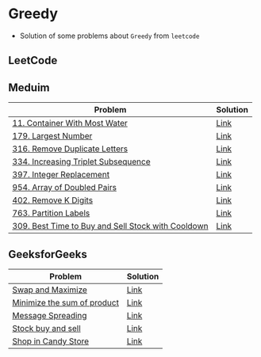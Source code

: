 # Greedy
- Solution of some problems about `Greedy` from `leetcode`


<p>

## LeetCode
## Meduim
|Problem|Solution|
|-------|--------|
|[11. Container With Most Water](https://leetcode.com/problems/container-with-most-water/)|[Link](/greedy/leetcode/11-container_with_most_water.cpp)|
|[179. Largest Number](https://leetcode.com/problems/largest-number/)|[Link](/greedy/leetcode/179-largest_number.cpp)|
|[316. Remove Duplicate Letters](https://leetcode.com/problems/remove-duplicate-letters/)|[Link](/greedy/leetcode/316-remove_duplicate_letters.cpp)|
|[334. Increasing Triplet Subsequence](https://leetcode.com/problems/increasing-triplet-subsequence/)|[Link](./leetcode/334-increasing_triplet_subsequence.cpp)|
|[397. Integer Replacement](https://leetcode.com/problems/integer-replacement/)|[Link](./leetcode/397-integer_replacement.cpp)|
|[954. Array of Doubled Pairs](https://leetcode.com/problems/array-of-doubled-pairs/)|[Link](./leetcode/954-array_of_doubled_pairs.cpp)|
|[402. Remove K Digits](https://leetcode.com/problems/remove-k-digits/)|[Link](./leetcode/402-Remove_K_Digits.cpp)|
|[763. Partition Labels](https://leetcode.com/problems/partition-labels/)|[Link](./leetcode/763-Partition_label.cpp)|
|[309. Best Time to Buy and Sell Stock with Cooldown](https://leetcode.com/problems/best-time-to-buy-and-sell-stock-with-cooldown/)|[Link](./leetcode/122-best_time_to_buy_and_sell_stockII.cpp)|

</p>

<p>

## GeeksforGeeks
|Problem|Solution|
|-------|--------|
|[Swap and Maximize](https://practice.geeksforgeeks.org/problems/swap-and-maximize5859/1?page=1&difficulty%5b%5d=-2&difficulty%5b%5d=-1&difficulty%5b%5d=0&category%5b%5d=Greedy&sortBy=difficulty)|[Link](./geeksforgeeks/swap_and_maximize.cpp)|
|[Minimize the sum of product](https://practice.geeksforgeeks.org/problems/minimize-the-sum-of-product1525/1?page=1&difficulty%5b%5d=-2&difficulty%5b%5d=-1&difficulty%5b%5d=0&category%5b%5d=Greedy&sortBy=difficulty)|[Link](./geeksforgeeks/minimize_the_sum_of_product.cpp)|
|[Message Spreading](https://practice.geeksforgeeks.org/problems/message-spreading4258/1?page=1&difficulty%5b%5d=-2&difficulty%5b%5d=-1&difficulty%5b%5d=0&category%5b%5d=Greedy&sortBy=difficulty)|[Link](./geeksforgeeks/message_spreading.cpp)|
|[Stock buy and sell](https://practice.geeksforgeeks.org/problems/stock-buy-and-sell-1587115621/1?page=1&difficulty%5b%5d=-2&difficulty%5b%5d=-1&difficulty%5b%5d=0&category%5b%5d=Greedy&sortBy=difficulty)|[Link](./geeksforgeeks/stock_buy_and_sell.cpp)|
|[Shop in Candy Store](https://practice.geeksforgeeks.org/problems/shop-in-candy-store1145/1?page=1&difficulty%5b%5d=-2&difficulty%5b%5d=-1&difficulty%5b%5d=0&category%5b%5d=Greedy&sortBy=difficulty)|[Link](./geeksforgeeks/shop_in_candy_store.cpp)|

</p>